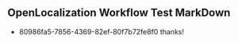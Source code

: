 ## OpenLocalization Workflow Test MarkDown
* 80986fa5-7856-4369-82ef-80f7b72fe8f0 thanks!

<!--HONumber=Sep16_HO1-->


